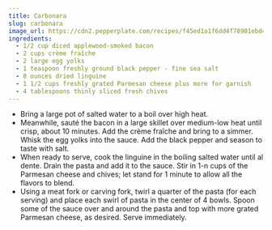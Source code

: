 ```yaml
---
title: Carbonara
slug: carbonara
image_url: https://cdn2.pepperplate.com/recipes/f45ed1a1f6dd4f78901ebd4a81ba8e68.jpg
ingredients:
  - 1/2 cup diced applewood-smoked bacon
  - 2 cups crème fraîche
  - 2 large egg yolks
  - 1 teaspoon freshly ground black pepper - fine sea salt
  - 8 ounces dried linguine
  - 1 1/2 cups freshly grated Parmesan cheese plus more for garnish
  - 4 tablespoons thinly sliced fresh chives
---
```


* Bring a large pot of salted water to a boil over high heat.
* Meanwhile, sauté the bacon in a large skillet over medium-low heat until crisp, about 10 minutes. Add the crème fraîche and bring to a simmer. Whisk the egg yolks into the sauce. Add the black pepper and season to taste with salt.
* When ready to serve, cook the linguine in the boiling salted water until al dente. Drain the pasta and add it to the sauce. Stir in 1-n cups of the Parmesan cheese and chives; let stand for 1 minute to allow all the flavors to blend.
* Using a meat fork or carving fork, twirl a quarter of the pasta (for each serving) and place each swirl of pasta in the center of 4 bowls. Spoon some of the sauce over and around the pasta and top with more grated Parmesan cheese, as desired. Serve immediately.

